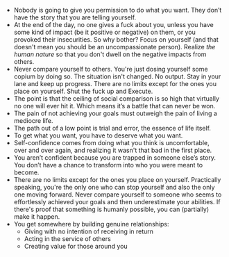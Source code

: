 - Nobody is going to give you permission to do what you want. They don’t have the story that you are telling yourself.
- At the end of the day, no one gives a fuck about you, unless you have some kind of impact (be it positive or negative) on them, or you provoked their insecurities. So why bother? Focus on yourself (and that doesn't mean you should be an uncompassionate person). Realize *the human nature* so that you don't dwell on the negative impacts from others.
- Never compare yourself to others. You're just dosing yourself some copium by doing so. The situation isn't changed. No output. Stay in your lane and keep up progress. There are no limits except for the ones you place on yourself. Shut the fuck up and Execute.
- The point is that the ceiling of social comparison is so high that virtually no one will ever hit it. Which means it’s a battle that can never be won.
- The pain of not achieving your goals must outweigh the pain of living a mediocre life.
- The path out of a low point is trial and error, the essence of life itself.
- To get what you want, you have to deserve what you want.
- Self-confidence comes from doing what you think is uncomfortable, over and over again, and realizing it wasn't that bad in the first place.
- You aren’t confident because you are trapped in someone else’s story. You don’t have a chance to transform into who you were meant to become.
- There are no limits except for the ones you place on yourself. Practically speaking, you're the only one who can stop yourself and also the only one moving forward. Never compare yourself to someone who seems to effortlessly achieved your goals and then underestimate your abilities. If there's proof that something is humanly possible, you can (partially) make it happen.  
- You get somewhere by building genuine relationships:
	- Giving with no intention of receiving in return
	- Acting in the service of others
	- Creating value for those around you
